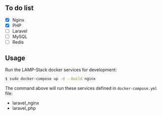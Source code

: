 ## To do list

- [x] Nginx
- [x] PHP
- [ ] Laravel
- [ ] MySQL
- [ ] Redis

## Usage

Run the LAMP-Stack docker services for development:

```bash
$ sudo docker-compose up -d --build nginx
```

The command above will run these services defined in `docker-compose.yml` file:

- laravel_nginx
- laravel_php

